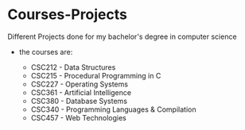 # Courses-Projects
Different Projects done for my bachelor's degree in computer science

* the courses are: 
  
  * CSC212 - Data Structures 
  * CSC215 - Procedural Programming in C 
  * CSC227 - Operating Systems 
  * CSC361 - Artificial Intelligence 
  * CSC380 - Database Systems 
  * CSC340 - Programming Languages & Compilation 
  * CSC457 - Web Technologies